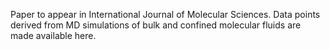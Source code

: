 
Paper to appear in International Journal of Molecular Sciences.
Data points derived from MD simulations of bulk and confined molecular fluids are made available here.



